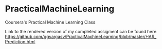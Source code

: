 # PracticalMachineLearning
Coursera's Practical Machine Learning Class

Link to the rendered version of my completed assigment can be found here:  https://github.com/ggvargasv/PracticalMachineLearning/blob/master/HAR_Prediction.html
